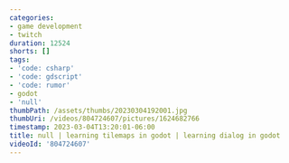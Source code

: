 ```yaml
---
categories:
- game development
- twitch
duration: 12524
shorts: []
tags:
- 'code: csharp'
- 'code: gdscript'
- 'code: rumor'
- godot
- 'null'
thumbPath: /assets/thumbs/20230304192001.jpg
thumbUri: /videos/804724607/pictures/1624682766
timestamp: 2023-03-04T13:20:01-06:00
title: null | learning tilemaps in godot | learning dialog in godot
videoId: '804724607'
---
```

